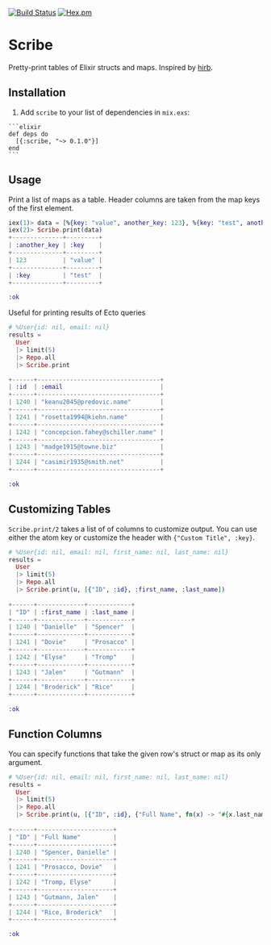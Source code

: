 [![Build Status](https://travis-ci.org/codedge-llc/scribe.svg?branch=master)](https://travis-ci.org/codedge-llc/scribe)
[![Hex.pm](http://img.shields.io/hexpm/v/scribe.svg)](https://hex.pm/packages/scribe)
# Scribe

Pretty-print tables of Elixir structs and maps. Inspired by [hirb](https://github.com/cldwalker/hirb).

## Installation

  1. Add `scribe` to your list of dependencies in `mix.exs`:

    ```elixir
    def deps do
      [{:scribe, "~> 0.1.0"}]
    end
    ```

## Usage

Print a list of maps as a table. Header columns are taken from the map keys of the first element.
```elixir
iex(1)> data = [%{key: "value", another_key: 123}, %{key: "test", another_key: :key}]
iex(2)> Scribe.print(data)
+--------------+---------+
| :another_key | :key    |
+--------------+---------+
| 123          | "value" |
+--------------+---------+
| :key         | "test"  |
+--------------+---------+

:ok
```

Useful for printing results of Ecto queries
```elixir
# %User{id: nil, email: nil}
results =
  User
  |> limit(5)
  |> Repo.all
  |> Scribe.print

+------+----------------------------------+
| :id  | :email                           |
+------+----------------------------------+
| 1240 | "keanu2045@predovic.name"        |
+------+----------------------------------+
| 1241 | "rosetta1994@kiehn.name"         |
+------+----------------------------------+
| 1242 | "concepcion.fahey@schiller.name" |
+------+----------------------------------+
| 1243 | "madge1915@towne.biz"            |
+------+----------------------------------+
| 1244 | "casimir1935@smith.net"          |
+------+----------------------------------+

:ok
```

## Customizing Tables

`Scribe.print/2` takes a list of of columns to customize output. You can use either the atom key or customize the header with `{"Custom Title", :key}`.

```elixir
# %User{id: nil, email: nil, first_name: nil, last_name: nil}
results =
  User
  |> limit(5)
  |> Repo.all
  |> Scribe.print(u, [{"ID", :id}, :first_name, :last_name])
 
+------+-------------+------------+
| "ID" | :first_name | :last_name |
+------+-------------+------------+
| 1240 | "Danielle"  | "Spencer"  |
+------+-------------+------------+
| 1241 | "Dovie"     | "Prosacco" |
+------+-------------+------------+
| 1242 | "Elyse"     | "Tromp"    |
+------+-------------+------------+
| 1243 | "Jalen"     | "Gutmann"  |
+------+-------------+------------+
| 1244 | "Broderick" | "Rice"     |
+------+-------------+------------+

:ok
```

## Function Columns

You can specify functions that take the given row's struct or map as its only argument.
```elixir
# %User{id: nil, email: nil, first_name: nil, last_name: nil}
results =
  User
  |> limit(5)
  |> Repo.all
  |> Scribe.print(u, [{"ID", :id}, {"Full Name", fn(x) -> "#{x.last_name}, #{x.first_name}" end}])
  
+------+---------------------+
| "ID" | "Full Name"         |
+------+---------------------+
| 1240 | "Spencer, Danielle" |
+------+---------------------+
| 1241 | "Prosacco, Dovie"   |
+------+---------------------+
| 1242 | "Tromp, Elyse"      |
+------+---------------------+
| 1243 | "Gutmann, Jalen"    |
+------+---------------------+
| 1244 | "Rice, Broderick"   |
+------+---------------------+

:ok
```
